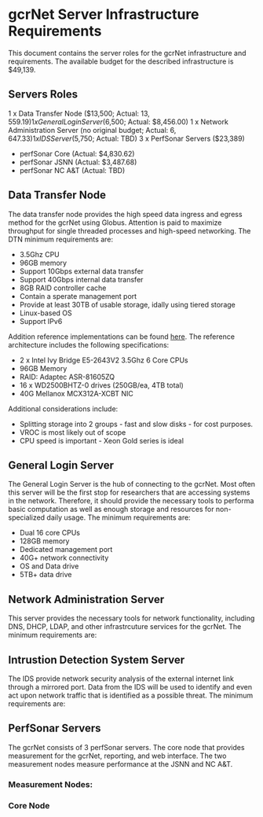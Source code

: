 # gcrNet Server Infrastructure Requirements

This document contains the server roles for the gcrNet infrastructure and requirements. The available budget for the described infrastructure is $49,139.

## Servers Roles

1 x Data Transfer Node ($13,500; Actual: $13,559.19)
1 x General Login Server ($6,500; Actual: $8,456.00)
1 x Network Administration Server (no original budget; Actual: $6,647.33)
1 x IDS Server ($5,750; Actual: TBD)
3 x PerfSonar Servers ($23,389)
- perfSonar Core (Actual: $4,830.62)
- perfSonar JSNN (Actual: $3,487.68)
- perfSonar NC A&T (Actual: TBD)

## Data Transfer Node

The data transfer node provides the high speed data ingress and egress method for the gcrNet using Globus. Attention is paid to maximize throughput for single threaded processes and high-speed networking. The DTN minimum requirements are:

- 3.5Ghz CPU
- 96GB memory
- Support 10Gbps external data transfer
- Support 40Gbps internal data transfer
- 8GB RAID controller cache
- Contain a sperate management port
- Provide at least 30TB of usable storage, idally using tiered storage
- Linux-based OS
- Support IPv6

Addition reference implementations can be found [here](https://fasterdata.es.net/science-dmz/DTN/reference-implementation/). The reference architecture includes the following specifications:

- 2 x Intel Ivy Bridge E5-2643V2 3.5Ghz 6 Core CPUs
- 96GB Memory
- RAID: Adaptec ASR-81605ZQ
- 16 x WD2500BHTZ-0 drives (250GB/ea, 4TB total)
- 40G Mellanox MCX312A-XCBT NIC

Additional considerations include:

- Splitting storage into 2 groups - fast and slow disks - for cost purposes.
- VROC is most likely out of scope
- CPU speed is important - Xeon Gold series is ideal

## General Login Server

The General Login Server is the hub of connecting to the gcrNet. Most often this server will be the first stop for researchers that are accessing systems in the network. Therefore, it should provide the necessary tools to performa basic computation as well as enough storage and resources for non-specialized daily usage. The minimum requirements are:

- Dual 16 core CPUs
- 128GB memory
- Dedicated management port
- 40G+ network connectivity
- OS and Data drive
- 5TB+ data drive

## Network Administration Server 

This server provides the necessary tools for network functionality, including DNS, DHCP, LDAP, and other infrastrcuture services for the gcrNet. The minimum requirements are:

## Intrustion Detection System Server

The IDS provide network security analysis of the external internet link through a mirrored port. Data from the IDS will be used to identify and even act upon network traffic that is identified as a possible threat. The minimum requirements are:

## PerfSonar Servers

The gcrNet consists of 3 perfSonar servers. The core node that provides  measurement for the gcrNet, reporting, and web interface. The two measurement nodes measure performance at the JSNN and NC A&T.

### Measurement Nodes:

### Core Node
